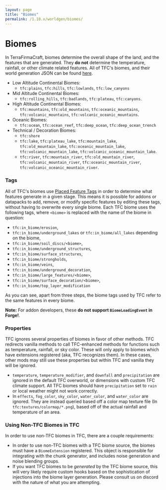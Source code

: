 ```yaml
---
layout: page
title: "Biomes"
permalink: /1.18.x/worldgen/biomes/
---
```


# Biomes

In TerraFirmaCraft, biomes determine the overall shape of the land, and the features that are generated. They **do not** determine the temperature, rainfall, or other climate related features. All of TFC's biomes, and their world generation JSON can be found [here](https://github.com/TerraFirmaCraft/TerraFirmaCraft/tree/1.18.x/src/main/resources/data/tfc/worldgen/biome).

- Low Altitude Continental Biomes:
  - `tfc:plains`, `tfc:hills`, `tfc:lowlands`, `tfc:low_canyons`
- Mid Altitude Continental Biomes:
  - `tfc:rolling_hills`, `tfc:badlands`, `tfc:plateau`, `tfc:canyons`.
- High Altitude Continental Biomes:
  - `tfc:mountains`, `tfc:old_mountains`, `tfc:oceanic_mountains`, `tfc:volcanic_mountains`, `tfc:volcanic_oceanic_mountains`.
- Oceanic Biomes:
  - `tfc:ocean`, `tfc:ocean_reef`, `tfc:deep_ocean`, `tfc:deep_ocean_trench`
- Technical / Decoration Biomes:
  - `tfc:shore`
  - `tfc:lake`, `tfc:plateau_lake`, `tfc:mountain_lake`, `tfc:old_mountain_lake`, `tfc:oceanic_mountain_lake`, `tfc:volcanic_mountain_lake`, `tfc:volcanic_oceanic_mountain_lake`.
  - `tfc:river`, `tfc:mountain_river`, `tfc:old_mountain_river`, `tfc:volcanic_mountain_river`, `tfc:oceanic_mountain_river`, `tfc:volcanic_oceanic_mountain_river`.


### Tags

All of TFC's biomes use [Placed Feature Tags](../tags/#placed-features) in order to determine what features generate in a given stage. This means it is possible for addons or datapacks to add, remove, or modify specific features by editing these tags, without having to overwrite every single biome. Each TFC biome uses the following tags, where `<biome>` is replaced with the name of the biome in question:

- `tfc:in_biome/erosion`,
- `tfc:in_biome/underground_lakes` or `tfc:in_biome/all_lakes` depending on the biome,
- `tfc:in_biome/soil_discs/<biome>`,
- `tfc:in_biome/underground_structures`,
- `tfc:in_biome/surface_structures`,
- `tfc:in_biome/strongholds`,
- `tfc:in_biome/veins`,
- `tfc:in_biome/underground_decoration`,
- `tfc:in_biome/large_features/<biome>`,
- `tfc:in_biome/surface_decoration/<biome>`,
- `tfc:in_biome/top_layer_modification`

As you can see, apart from three steps, the biome tags used by TFC refer to the same features in every biome.

**Note:** For addon developers, these **do not support `BiomeLoadingEvent` in Forge!**.

### Properties

TFC ignores several properties of biomes in favor of other methods. TFC redirects vanilla methods to call TFC-enhanced methods for functions such as temperature, rainfall, or sky color. These will only apply to biomes which have extensions registered (aka, TFC recognizes them). In these cases, other mods may still use these properties but within TFC and vanilla they will be ignored.

- `temperature`, `temperature_modifier`, and `downfall` and `precipitation` are ignored in the default TFC overworld, or dimensions with custom TFC climate support. All TFC biomes should have `precipitation` set to `rain` or local weather might not work correctly.
- In `effects`, `fog_color`, `sky_color`, `water_color`, and `water_color` are ignored. They are instead queried based off a color map texture file (In `tfc:textures/colormap/*.png`), based off of the actual rainfall and temperature of an area.

### Using Non-TFC Biomes in TFC

In order to use non-TFC biomes in TFC, there are a couple requirements:

- In order to use non-TFC biomes with a TFC biome source, the biomes must have a `BiomeExtension` registered. This object is responsible for integrating with the chunk generator, and includes noise generation and noise blending groups.
- If you want TFC biomes to be *generated* by the TFC biome source, this will very likely require custom hooks based on the sophistication of injections into the biome layer generation. Please consult us on discord with the nature of what you are attempting.
